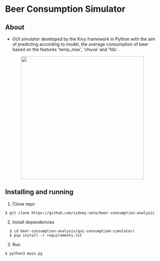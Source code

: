 # Beer Consumption Simulator
## About
- GUI simulator developed by the Kivy framework in Python with the aim of predicting according to model, the average consumption of beer based on the features 'temp_max', 'chuva' and 'fds'.

<p align="center">
  <img src="https://im5.ezgif.com/tmp/ezgif-5-c9aed97a55ef.gif" width="400">
</p>

## Installing and running
1. Clone repo
```
$ git clone https://github.com/sidney-neto/beer-consumption-analysis
```

2. Install dependencies
```
  $ cd beer-consumption-analysis/gui-consumptiom-simulator/
  $ pip install -r requirements.txt
```

3. Run
```
$ python3 main.py
```
